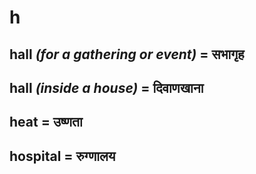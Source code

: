 # h

## hall *(for a gathering or event)* = सभागृह

## hall *(inside a house)* = दिवाणखाना

## heat = उष्णता

## hospital = रुग्णालय

